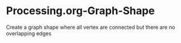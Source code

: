 Processing.org-Graph-Shape
==========================

Create a graph shape where all vertex are connected but there are no overlapping edges
